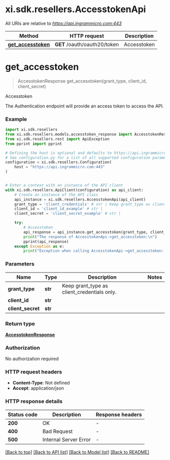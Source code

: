 # xi.sdk.resellers.AccesstokenApi

All URIs are relative to *https://api.ingrammicro.com:443*

Method | HTTP request | Description
------------- | ------------- | -------------
[**get_accesstoken**](AccesstokenApi.md#get_accesstoken) | **GET** /oauth/oauth20/token | Accesstoken


# **get_accesstoken**
> AccesstokenResponse get_accesstoken(grant_type, client_id, client_secret)

Accesstoken

The Authentication endpoint will provide an access token to access the API.

### Example


```python
import xi.sdk.resellers
from xi.sdk.resellers.models.accesstoken_response import AccesstokenResponse
from xi.sdk.resellers.rest import ApiException
from pprint import pprint

# Defining the host is optional and defaults to https://api.ingrammicro.com:443
# See configuration.py for a list of all supported configuration parameters.
configuration = xi.sdk.resellers.Configuration(
    host = "https://api.ingrammicro.com:443"
)


# Enter a context with an instance of the API client
with xi.sdk.resellers.ApiClient(configuration) as api_client:
    # Create an instance of the API class
    api_instance = xi.sdk.resellers.AccesstokenApi(api_client)
    grant_type = 'client_credentials' # str | Keep grant_type as client_credentials only.
    client_id = 'client_id_example' # str | 
    client_secret = 'client_secret_example' # str | 

    try:
        # Accesstoken
        api_response = api_instance.get_accesstoken(grant_type, client_id, client_secret)
        print("The response of AccesstokenApi->get_accesstoken:\n")
        pprint(api_response)
    except Exception as e:
        print("Exception when calling AccesstokenApi->get_accesstoken: %s\n" % e)
```



### Parameters


Name | Type | Description  | Notes
------------- | ------------- | ------------- | -------------
 **grant_type** | **str**| Keep grant_type as client_credentials only. | 
 **client_id** | **str**|  | 
 **client_secret** | **str**|  | 

### Return type

[**AccesstokenResponse**](AccesstokenResponse.md)

### Authorization

No authorization required

### HTTP request headers

 - **Content-Type**: Not defined
 - **Accept**: application/json

### HTTP response details

| Status code | Description | Response headers |
|-------------|-------------|------------------|
**200** | OK |  -  |
**400** | Bad Request |  -  |
**500** | Internal Server Error |  -  |

[[Back to top]](#) [[Back to API list]](../README.md#documentation-for-api-endpoints) [[Back to Model list]](../README.md#documentation-for-models) [[Back to README]](../README.md)

